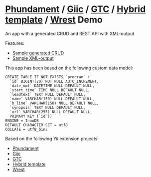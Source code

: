 [Phundament](http://phundament.com) / [Giic](http://www.yiiframework.com/extension/giic/) / [GTC](https://github.com/schmunk42/gii-template-collection) / [Hybrid template](https://github.com/schmunk42/gii-template-collection/tree/develop/fullCrud/templates/hybrid) / [Wrest](https://github.com/weavora/wrest) Demo
==========

An app with a generated CRUD and REST API with XML-output

Features:

 * [Sample generated CRUD](http://yiiamplified.com/giic-gtc-hybrid-template-demo/program)
 * [Sample XML-output](http://yiiamplified.com/giic-gtc-hybrid-template-demo/api/program/list)

This app has been based on the following custom data model:

    CREATE TABLE IF NOT EXISTS `program` (
      `id` BIGINT(20) NOT NULL AUTO_INCREMENT,
      `date_umt` DATETIME NULL DEFAULT NULL,
      `start_time` TIME NULL DEFAULT NULL,
      `leadtext` TEXT NULL DEFAULT NULL,
      `name` VARCHAR(150) NULL DEFAULT NULL,
      `b_line` VARCHAR(150) NULL DEFAULT NULL,
      `synopsis` TEXT NULL DEFAULT NULL,
      `url` VARCHAR(255) NULL DEFAULT NULL,
      PRIMARY KEY (`id`))
    ENGINE = InnoDB
    DEFAULT CHARACTER SET = utf8
    COLLATE = utf8_bin;
Based on the following Yii extension projects:

 * [Phundament](http://phundament.com)
 * [Giic](http://www.yiiframework.com/extension/giic/)
 * [GTC](https://github.com/schmunk42/gii-template-collection)
 * [Hybrid template](https://github.com/schmunk42/gii-template-collection/tree/develop/fullCrud/templates/hybrid)
 * [Wrest](https://github.com/weavora/wrest)